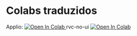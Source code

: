 # Colabs traduzidos
Applio:
<a target="_blank" href="https://colab.research.google.com/github/ShiromiyaG/colabs-traduzidos/blob/main/Applio.ipynb">
  <img src="https://colab.research.google.com/assets/colab-badge.svg" alt="Open In Colab"/>
</a>
rvc-no-ui
<a target="_blank" href="https://colab.research.google.com/github/ShiromiyaG/colabs-traduzidos/blob/main/rvc_cli_versao_simples.ipynb">
  <img src="https://colab.research.google.com/assets/colab-badge.svg" alt="Open In Colab"/>
</a>
